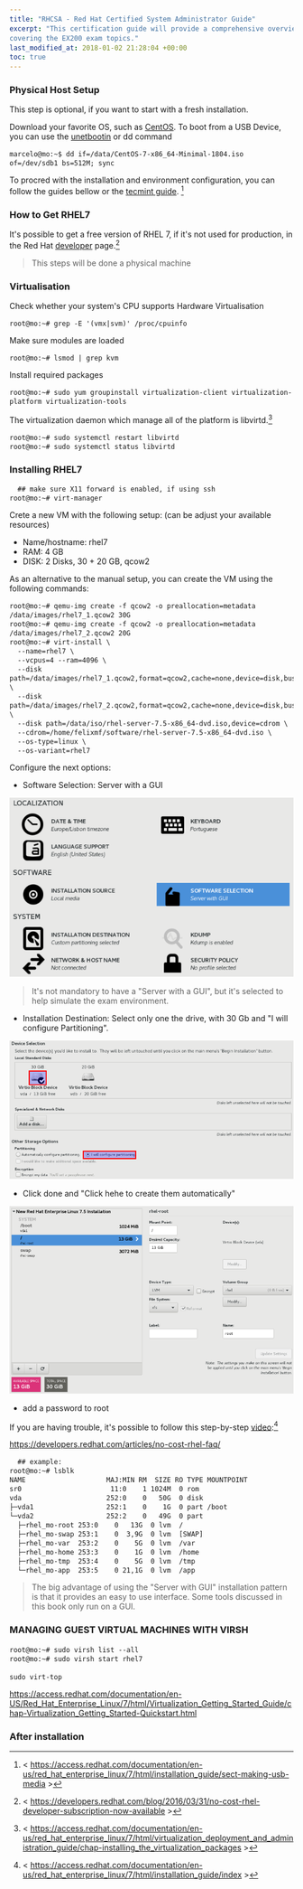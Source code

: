 ```yaml
---
title: "RHCSA - Red Hat Certified System Administrator Guide"
excerpt: "This certification guide will provide a comprehensive overview of Linux RHEL 7,
covering the EX200 exam topics."
last_modified_at: 2018-01-02 21:28:04 +00:00
toc: true
---
```


### Physical Host Setup

This step is optional, if you want to start with a fresh installation.

Download your favorite OS, such as [CentOS](http://isoredirect.centos.org/centos/7/isos/x86_64/).
To boot from a USB Device, you can use the [unetbootin](http://unetbootin.github.io/) or dd command

```console
marcelo@mo:~$ dd if=/data/CentOS-7-x86_64-Minimal-1804.iso of=/dev/sdb1 bs=512M; sync
```

To procred with the installation and environment configuration, you can follow the guides bellow or the [tecmint guide](https://www.tecmint.com/centos-7-installation/). [^1]

[^1]: < https://access.redhat.com/documentation/en-us/red_hat_enterprise_linux/7/html/installation_guide/sect-making-usb-media >

### How to Get RHEL7

It's possible to get a free version of RHEL 7, if it's not used for production, in the Red Hat [developer](https://developers.redhat.com/products/rhel/download/) page.[^2]

[^2]: < https://developers.redhat.com/blog/2016/03/31/no-cost-rhel-developer-subscription-now-available >

> This steps will be done a physical machine

### Virtualisation

Check whether your system's CPU supports Hardware Virtualisation
```console
root@mo:~# grep -E '(vmx|svm)' /proc/cpuinfo
```

Make sure modules are loaded
```console
root@mo:~# lsmod | grep kvm
```

Install required packages
```console
root@mo:~# sudo yum groupinstall virtualization-client virtualization-platform virtualization-tools
```

The virtualization daemon which manage all of the platform is libvirtd.[^4]
```console
root@mo:~# sudo systemctl restart libvirtd
root@mo:~# sudo systemctl status libvirtd
```

[^4]: < https://access.redhat.com/documentation/en-us/red_hat_enterprise_linux/7/html/virtualization_deployment_and_administration_guide/chap-installing_the_virtualization_packages >

### Installing RHEL7

```console
  ## make sure X11 forward is enabled, if using ssh
root@mo:~# virt-manager
```

Crete a new VM with the following setup: (can be adjust your available resources)
* Name/hostname: rhel7
* RAM: 4 GB
* DISK: 2 Disks, 30 + 20 GB, qcow2



As an alternative to the manual setup, you can create the VM using the following commands:
```console
root@mo:~# qemu-img create -f qcow2 -o preallocation=metadata /data/images/rhel7_1.qcow2 30G
root@mo:~# qemu-img create -f qcow2 -o preallocation=metadata /data/images/rhel7_2.qcow2 20G
root@mo:~# virt-install \
  --name=rhel7 \
  --vcpus=4 --ram=4096 \
  --disk path=/data/images/rhel7_1.qcow2,format=qcow2,cache=none,device=disk,bus=virtio \
  --disk path=/data/images/rhel7_2.qcow2,format=qcow2,cache=none,device=disk,bus=virtio \
  --disk path=/data/iso/rhel-server-7.5-x86_64-dvd.iso,device=cdrom \
  --cdrom=/home/felixmf/software/rhel-server-7.5-x86_64-dvd.iso \
  --os-type=linux \
  --os-variant=rhel7
```

Configure the next options:
 * Software Selection: Server with a GUI

![rhel7 installation](/assets/images/RHCSA/rhel7_installation.png)

> It's not mandatory to have a "Server with a GUI", but it's selected to help simulate the exam environment.

 * Installation Destination: Select only one the drive, with 30 Gb and "I will configure Partitioning".

![rhel7 device selection](/assets/images/RHCSA/rhel7_device_selection.png)

   * Click done and "Click hehe to create them automatically"

![rhel7 partitioning](/assets/images/RHCSA/rhel7_partitioning.png)

* add a password to root

If you are having trouble, it's possible to follow this step-by-step [video](https://access.redhat.com/videos/759873):[^3]

[^3]: < https://access.redhat.com/documentation/en-us/red_hat_enterprise_linux/7/html/installation_guide/index >


https://developers.redhat.com/articles/no-cost-rhel-faq/

```console
  ## example:
root@mo:~# lsblk
NAME                    MAJ:MIN RM  SIZE RO TYPE MOUNTPOINT
sr0                      11:0    1 1024M  0 rom  
vda                     252:0    0   50G  0 disk
├─vda1                  252:1    0    1G  0 part /boot
└─vda2                  252:2    0   49G  0 part
  ├─rhel_mo-root 253:0    0   13G  0 lvm  /
  ├─rhel_mo-swap 253:1    0  3,9G  0 lvm  [SWAP]
  ├─rhel_mo-var  253:2    0    5G  0 lvm  /var
  ├─rhel_mo-home 253:3    0    1G  0 lvm  /home
  ├─rhel_mo-tmp  253:4    0    5G  0 lvm  /tmp
  └─rhel_mo-app  253:5    0 21,1G  0 lvm  /app
```

> The big advantage of using the "Server with GUI" installation pattern is that it provides an easy to use interface. Some tools discussed in
this book only run on a GUI.



### MANAGING GUEST VIRTUAL MACHINES WITH VIRSH

```console
root@mo:~# sudo virsh list --all
root@mo:~# sudo virsh start rhel7

sudo virt-top
```

https://access.redhat.com/documentation/en-US/Red_Hat_Enterprise_Linux/7/html/Virtualization_Getting_Started_Guide/chap-Virtualization_Getting_Started-Quickstart.html

### After installation
